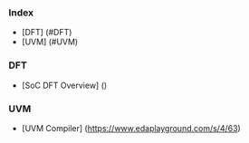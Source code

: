 

### Index ###

* [DFT] (#DFT)
* [UVM] (#UVM)

### DFT ###

* [SoC DFT Overview] ()

### UVM ###

* [UVM Compiler] (https://www.edaplayground.com/s/4/63)


